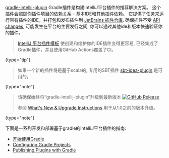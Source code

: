 [//]: # (title: Building Plugins with Gradle)

<!-- Copyright 2000-2021 JetBrains s.r.o. and other contributors. Use of this source code is governed by the Apache 2.0 license that can be found in the LICENSE file. -->

[gradle-intellij-plugin](https://github.com/JetBrains/gradle-intellij-plugin) Gradle插件是构建IntelliJ平台插件的推荐解决方案。
这个插件会照顾你插件项目的依赖关系 - 基本IDE和其他插件依赖。
它提供了任务来运行带有插件的IDE，并打包和发布插件到 [JetBrains 插件仓库](https://plugins.jetbrains.com).
确保插件不受 [API changes](api_changes_list.md), 可能发生在平台的主要发行之间, 你可以通过其他ide和版本快速验证你的插件。

 >  [IntelliJ 平台插件模板](github_template.md) 使创建和维护你的IDE插件变得更容易, 已经集成了Gradle插件，并且使用GitHub Actions覆盖了CI。
 >
 {type="tip"}

 >  如果一个新的插件将是基于scala的, 专用的SBT插件 [sbt-idea-plugin](https://github.com/JetBrains/sbt-idea-plugin) 是可用的。
 >
 {type="note"}


 > 请确保始终将“gradle-intellij-plugin”升级到最新版本 [![GitHub Release](https://img.shields.io/github/release/jetbrains/gradle-intellij-plugin.svg?style=flat-square)](https://github.com/jetbrains/gradle-intellij-plugin/releases)
 >
 > 参阅 [What's New & Upgrade Instructions](https://lp.jetbrains.com/gradle-intellij-plugin) 用于从1.0之前的版本升级。
 >
 {type="note"}

下面是一系列开发和部署基于gradle的IntelliJ平台插件的指南:

* [开始使用Gradle](build_system/gradle_prerequisites.md)
* [Configuring Gradle Projects](build_system/gradle_guide.md)
* [Publishing Plugins with Gradle](build_system/deployment.md)
